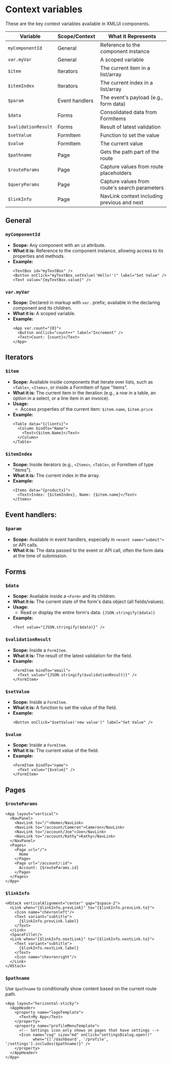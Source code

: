 # Context variables

These are the key context variables available in XMLUI components.

| Variable            | Scope/Context       | What it Represents                            |
| ------------------- | ------------------- | --------------------------------------------- |
| `myComponentId`     | General             | Reference to the component instance           |
| `var.myVar`         | General             | A scoped variable                             |
| `$item`             | Iterators           | The current item in a list/array              |
| `$itemIndex`        | Iterators           | The current index in a list/array             |
| `$param`            | Event handlers      | The event's payload (e.g., form data)         |
| `$data`             | Forms               | Consolidated data from FormItems              |
| `$validationResult` | Forms               | Result of latest validation                   |
| `$setValue`         | FormItem            | Function to set the value                     |
| `$value`            | FormItem            | The current value                             |
| `$pathname`         | Page                | Gets the path part of the route               |
| `$routeParams`      | Page                | Capture values from route placeholders        |
| `$queryParams`      | Page                | Capture values from route's search parameters |
| `$linkInfo`         | Page                | NavLink context including previous and next   |

## General

### `myComponentId`

- **Scope:** Any component with an `id` attribute.
- **What it is:** Reference to the component instance, allowing access to its properties and methods.
- **Example:**
  ```xmlui
  <TextBox id="myTextBox" />
  <Button onClick="myTextBox.setValue('Hello!')" label="Set Value" />
  <Text value="{myTextBox.value}" />
  ```

### `var.myVar`

- **Scope:** Declared in markup with `var.` prefix; available in the declaring component and its children.
- **What it is:** A scoped variable.
- **Example:**
  ```xmlui
  <App var.count="{0}">
    <Button onClick="count++" label="Increment" />
    <Text>Count: {count}</Text>
  </App>
  ```

## Iterators

### `$item`

- **Scope:** Available inside components that iterate over lists, such as `<Table>`, `<Items>`, or inside a FormItem of type "items".
- **What it is:** The current item in the iteration (e.g., a row in a table, an option in a select, or a line item in an invoice).
- **Usage:**
  - Access properties of the current item: `$item.name`, `$item.price`
- **Example:**
  ```xmlui
  <Table data="{clients}">
    <Column bindTo="Name">
      <Text>{$item.Name}</Text>
    </Column>
  </Table>
  ```

### `$itemIndex`

- **Scope:** Inside iterators (e.g., `<Items>`, `<Table>`, or FormItem of type "items").
- **What it is:** The current index in the array.
- **Example:**
  ```xmlui
  <Items data="{products}">
    <Text>Index: {$itemIndex}, Name: {$item.name}</Text>
  </Items>
  ```

## Event handlers:

### `$param`

- **Scope:** Available in event handlers, especially in `<event name="submit">` or API calls.
- **What it is:** The data passed to the event or API call, often the form data at the time of submission.


## Forms

### `$data`

- **Scope:** Available inside a `<Form>` and its children.
- **What it is:** The current state of the form's data object (all fields/values).
- **Usage:**
  - Read or display the entire form's data: `{JSON.stringify($data)}`
- **Example:**
  ```xmlui
  <Text value="{JSON.stringify($data)}" />
  ```

### `$validationResult`

- **Scope:** Inside a `FormItem`.
- **What it is:** The result of the latest validation for the field.
- **Example:**
  ```xmlui
  <FormItem bindTo="email">
    <Text value="{JSON.stringify($validationResult)}" />
  </FormItem>
  ```

### `$setValue`

- **Scope:** Inside a `FormItem`.
- **What it is:** A function to set the value of the field.
- **Example:**
  ```xmlui
  <Button onClick="$setValue('new value')" label="Set Value" />
  ```

### `$value`

- **Scope:** Inside a `FormItem`.
- **What it is:** The current value of the field.
- **Example:**
  ```xmlui
  <FormItem bindTo="name">
    <Text value="{$value}" />
  </FormItem>
  ```

## Pages

### `$routeParams`

```xmlui
<App layout="vertical">
  <NavPanel>
    <NavLink to="/">Home</NavLink>
    <NavLink to="/account/Cameron">Cameron</NavLink>
    <NavLink to="/account/Joe">Joe</NavLink>
    <NavLink to="/account/Kathy">Kathy</NavLink>
  </NavPanel>
  <Pages>
    <Page url="/">
      Home
    </Page>
    <Page url="/account/:id">
      Account: {$routeParams.id}
    </Page>
  </Pages>
</App>
```

### `$linkInfo`

```xmlui
<HStack verticalAlignment="center" gap="$space-2">
  <Link when="{$linkInfo.prevLink}" to="{$linkInfo.prevLink.to}">
    <Icon name="chevronleft"/>
    <Text variant="subtitle">
      {$linkInfo.prevLink.label}
    </Text>
  </Link>
  <SpaceFiller/>
  <Link when="{$linkInfo.nextLink}" to="{$linkInfo.nextLink.to}">
    <Text variant="subtitle">
      {$linkInfo.nextLink.label}
    </Text>
    <Icon name="chevronright"/>
  </Link>
</HStack>
```

### `$pathname`

Use `$pathname` to conditionally show content based on the current route path.

```xmlui
<App layout="horizontal-sticky">
  <AppHeader>
    <property name="logoTemplate">
      <Text>My App</Text>
    </property>
    <property name="profileMenuTemplate">
      <!-- Settings icon only shows on pages that have settings -->
      <Icon name="cog" size="md" onClick="settingsDialog.open()"
            when="{['/dashboard', '/profile', '/settings'].includes($pathname)}" />
    </property>
  </AppHeader>
</App>
```
